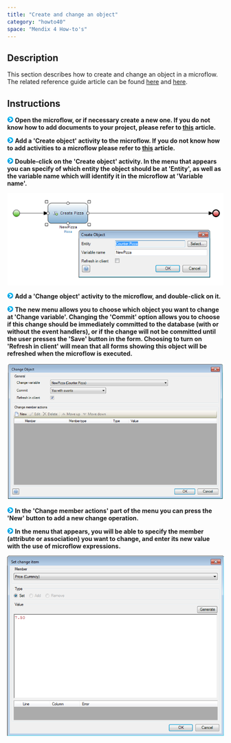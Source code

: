 ```yaml
---
title: "Create and change an object"
category: "howto40"
space: "Mendix 4 How-to's"
---
```

## Description

This section describes how to create and change an object in a microflow. The related reference guide article can be found [here](/NRG/Create+Object) and [here](/NRG/Change+Object).

## Instructions

![](attachments/819203/917932.png) **Open the microflow, or if necessary create a new one. If you do not know how to add documents to your project, please refer to [this](add-documents-to-a-module) article.**

![](attachments/819203/917932.png) **Add a 'Create object' activity to the microflow. If you do not know how to add activities to a microflow please refer to [this](add-an-activity-to-a-microflow) article.**

![](attachments/819203/917932.png) **Double-click on the 'Create object' activity. In the menu that appears you can specify of which entity the object should be at 'Entity', as well as the variable name which will identify it in the microflow at 'Variable name'.**

![](attachments/2621585/2752875.png)

![](attachments/819203/917932.png) **Add a 'Change object' activity to the microflow, and double-click on it.**

![](attachments/819203/917932.png) **The new menu allows you to choose which object you want to change at 'Change variable'. Changing the 'Commit' option allows you to choose if this change should be immediately committed to the database (with or without the event handlers), or if the change will not be committed until the user presses the 'Save' button in the form. Choosing to turn on 'Refresh in client' will mean that all forms showing this object will be refreshed when the microflow is executed.**

![](attachments/2621585/2752865.png)

![](attachments/819203/917932.png) **In the 'Change member actions' part of the menu you can press the 'New' button to add a new change operation.**

![](attachments/819203/917932.png) **In the menu that appears, you will be able to specify the member (attribute or association) you want to change, and enter its new value with the use of microflow expressions.**

![](attachments/2621585/2752866.png)

